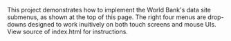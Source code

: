 
This project demonstrates how to implement the World Bank's data site submenus, as shown at the top of this page. The right four menus
are drop-downs designed to work inuitively on both touch screens and mouse UIs. View source of index.html for instructions.
